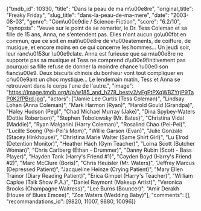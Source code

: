 {"tmdb_id": 10330, "title": "Dans la peau de ma m\u00e8re", "original_title": "Freaky Friday", "slug_title": "dans-la-peau-de-ma-mere", "date": "2003-08-03", "genre": "Com\u00e9die / Science-Fiction", "score": "6.2/10", "synopsis": "Veuve sur le point de se remarier, le Dr. Tess Coleman et sa fille de 15 ans, Anna, ne s'entendent pas. Elles n'ont aucun go\u00fbt en commun, que ce soit en mati\u00e8re de v\u00eatements, de coiffure, de musique, et encore moins en ce qui concerne les hommes... Un jeudi soir, leur ranc\u0153ur \u00e9clate. Anna est furieuse que sa m\u00e8re ne supporte pas sa musique et Tess ne comprend d\u00e9finitivement pas pourquoi sa fille refuse de donner la moindre chance \u00e0 son fianc\u00e9. Deux biscuits chinois du bonheur vont tout compliquer en cr\u00e9ant un choc mystique... Le lendemain matin, Tess et Anna se retrouvent dans le corps l'une de l'autre.", "image": "https://image.tmdb.org/t/p/w185_and_h278_bestv2/vFgPtPXqWBZYrjP9TaP0K2fPBrd.jpg", "actors": ["Jamie Lee Curtis (Tess Coleman)", "Lindsay Lohan (Anna Coleman)", "Mark Harmon (Ryan)", "Harold Gould (Grandpa)", "Haley Hudson (Peg)", "Chad Michael Murray (Jake)", "Dina Spybey-Waters (Dottie Robertson)", "Stephen Tobolowsky (Mr. Bates)", "Christina Vidal (Maddie)", "Ryan Malgarini (Harry Coleman)", "Rosalind Chao (Pei-Pei)", "Lucille Soong (Pei-Pei's Mom)", "Willie Garson (Evan)", "Julie Gonzalo (Stacey Hinkhouse)", "Christina Marie Walter (Same Shirt Girl)", "Lu Elrod (Detention Monitor)", "Heather Hach (Gym Teacher)", "Lorna Scott (Butcher Woman)", "Chris Carlberg (Ethan - Drummer)", "Danny Rubin (Scott - Bass Player)", "Hayden Tank (Harry's Friend #1)", "Cayden Boyd (Harry's Friend #2)", "Marc McClure (Boris)", "Chris Heuisler (Mr. Waters)", "Jeffrey Marcus (Depressed Patient)", "Jacqueline Heinze (Crying Patient)", "Mary Ellen Trainor (Diary Reading Patient)", "Erica Gimpel (Harry's Teacher)", "William Caploe (Talk Show P.A.)", "Daniel Raymont (Makeup Artist)", "Veronica Brooks (Champagne Waitress)", "Lee Burns (Bouncer)", "Amir Derakh (House of Blues Emcee)", "Zoe Waters (Wedding Baby)"], "comments": [], "recommandations_id": [9820, 11007, 9880, 10096]}